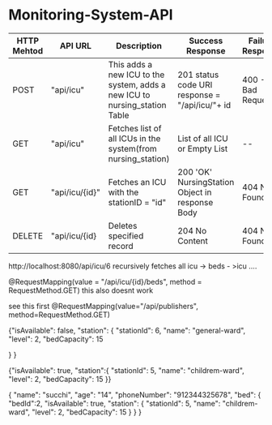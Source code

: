 # Monitoring-System-API

| HTTP Mehtod | API URL        | Description                                                                | Success Response                                 | Failure Response  |
|-------------|----------------|----------------------------------------------------------------------------|--------------------------------------------------|-------------------|
| POST        | "api/icu"      | This adds a new ICU to the system, adds a new ICU to nursing_station Table | 201 status code  URI response = "/api/icu/"+ id  | 400 - Bad Request |
| GET         | "api/icu"      | Fetches list of all ICUs in the system(from nursing_station)               | List of all ICU or Empty List                    | --                |
| GET         | "api/icu/{id}" | Fetches an ICU with the stationID = "id"                                   | 200 'OK' NursingStation Object in response Body  | 404 Not Found     |
| DELETE      | "api/icu/{id}  | Deletes specified record                                                   | 204 No Content                                   | 404 Not Found     |



http://localhost:8080/api/icu/6 recursively fetches all icu -> beds - >icu ....

@RequestMapping(value = "/api/icu/{id}/beds", method = RequestMethod.GET) this also doesnt work

see this first 	@RequestMapping(value="/api/publishers", method=RequestMethod.GET)

{"isAvailable": false,
"station":
{		"stationId": 6,
        "name": "general-ward",
        "level": 2,
        "bedCapacity": 15
        
}
}


{"isAvailable": true,
"station":{
"stationId": 5,
        "name": "childrem-ward",
        "level": 2,
        "bedCapacity": 15
}}


{
	"name": "succhi",
	"age": "14",
	"phoneNumber": "912344325678",
	"bed": {
		"bedId":2,
        "isAvailable": true,
        "station": {
            "stationId": 5,
            "name": "childrem-ward",
            "level": 2,
            "bedCapacity": 15
        }
	}
}